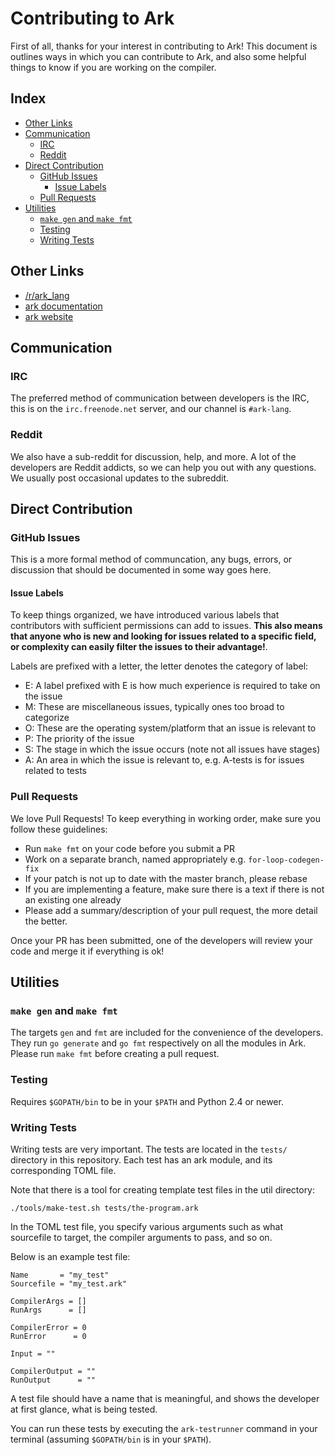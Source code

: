 # Contributing to Ark
First of all, thanks for your interest in contributing to Ark! This
document is outlines ways in which you can contribute to Ark, and also
some helpful things to know if you are working on the compiler.

## Index
* [Other Links](#other-links)
* [Communication](#communication)
	* [IRC](#irc)
	* [Reddit](#reddit)
* [Direct Contribution](#direct-contribution)
	* [GitHub Issues](#github-issues)
		* [Issue Labels](#issue-labels)
	* [Pull Requests](#pull-requests)
* [Utilities](#utilities)
	* [`make gen` and `make fmt`](#make-gen-and-make-fmt)
	* [Testing](#testing)
	* [Writing Tests](#writing-tests)

## <a name="other-links"></a> Other Links
* [/r/ark_lang](//reddit.com/r/ark_lang)
* [ark documentation](//book.ark-lang.org)
* [ark website](//ark-lang.org)

## <a name="communication"></a> Communication
### <a name="irc"></a> IRC
The preferred method of communication between developers is
the IRC, this is on the `irc.freenode.net` server, and our 
channel is `#ark-lang`.

### <a name="reddit"></a> Reddit
We also have a sub-reddit for discussion, help, and more. A lot
of the developers are Reddit addicts, so we can help you out
with any questions. We usually post occasional updates to the
subreddit.

## <a name="direct-contribution"></a> Direct Contribution
### <a name="github-issues"></a> GitHub Issues
This is a more formal method of communcation, any bugs, errors,
or discussion that should be documented in some way goes here.

#### <a name="issue-labels"></a> Issue Labels
To keep things organized, we have introduced various labels that contributors with 
sufficient permissions can add to issues. **This also means that anyone
who is new and looking for issues related to a specific field, or complexity
can easily filter the issues to their advantage!**.

Labels are prefixed with a letter, the letter denotes the category of label:

* E: A label prefixed with E is how much experience is required to take on the issue
* M: These are miscellaneous issues, typically ones too broad to categorize
* O: These are the operating system/platform that an issue is relevant to
* P: The priority of the issue
* S: The stage in which the issue occurs (note not all issues have stages)
* A: An area in which the issue is relevant to, e.g. A-tests is for issues related to tests

### <a name="pull-requests"></a> Pull Requests
We love Pull Requests! To keep everything in working order, make
sure you follow these guidelines:

* Run `make fmt` on your code before you submit a PR
* Work on a separate branch, named appropriately e.g. `for-loop-codegen-fix`
* If your patch is not up to date with the master branch, please rebase
* If you are implementing a feature, make sure there is a text if there is not an existing one already
* Please add a summary/description of your pull request, the more detail the better.

Once your PR has been submitted, one of the developers will review your code
and merge it if everything is ok!

## <a name="utilities"></a> Utilities
### <a name="make-gen-and-make-fmt"></a> `make gen` and `make fmt`
The targets `gen` and `fmt` are included for the convenience of the developers. 
They run `go generate` and `go fmt` respectively on all the modules in Ark. 
Please run `make fmt` before creating a pull request.

### <a name="testing"></a> Testing
Requires `$GOPATH/bin` to be in your `$PATH` and Python 2.4 or newer.

### <a name="writing-tests"></a> Writing Tests
Writing tests are very important. The tests are located
in the `tests/` directory in this repository. Each test has
an ark module, and its corresponding TOML file.

Note that there is a tool for creating template test files in
the util directory:

	./tools/make-test.sh tests/the-program.ark

In the TOML test file, you specify various arguments such as
what sourcefile to target, the compiler arguments to pass, and
so on.

Below is an example test file:

	Name       = "my_test"
	Sourcefile = "my_test.ark"

	CompilerArgs = []
	RunArgs      = []

	CompilerError = 0
	RunError      = 0

	Input = ""

	CompilerOutput = ""
	RunOutput      = ""

A test file should have a name that is meaningful, and shows
the developer at first glance, what is being tested.

You can run these tests by executing the `ark-testrunner` command
in your terminal (assuming `$GOPATH/bin` is in your `$PATH`).
